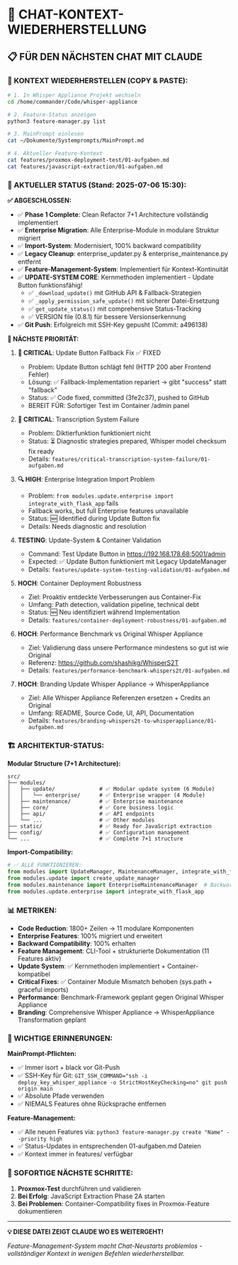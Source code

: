 # 🎯 CHAT-KONTEXT-WIEDERHERSTELLUNG

## 📋 **FÜR DEN NÄCHSTEN CHAT MIT CLAUDE**

### **🔄 KONTEXT WIEDERHERSTELLEN (COPY & PASTE):**

```bash
# 1. In Whisper Appliance Projekt wechseln
cd /home/commander/Code/whisper-appliance

# 2. Feature-Status anzeigen
python3 feature-manager.py list

# 3. MainPrompt einlesen  
cat ~/Dokumente/Systemprompts/MainPrompt.md

# 4. Aktueller Feature-Kontext
cat features/proxmox-deployment-test/01-aufgaben.md
cat features/javascript-extraction/01-aufgaben.md
```

### **🎯 AKTUELLER STATUS (Stand: 2025-07-06 15:30):**

**✅ ABGESCHLOSSEN:**
- ✅ **Phase 1 Complete**: Clean Refactor 7+1 Architecture vollständig implementiert
- ✅ **Enterprise Migration**: Alle Enterprise-Module in modulare Struktur migriert  
- ✅ **Import-System**: Modernisiert, 100% backward compatibility
- ✅ **Legacy Cleanup**: enterprise_updater.py & enterprise_maintenance.py entfernt
- ✅ **Feature-Management-System**: Implementiert für Kontext-Kontinuität
- ✅ **UPDATE-SYSTEM CORE**: Kernmethoden implementiert - Update Button funktionsfähig!
  - ✅ `_download_update()` mit GitHub API & Fallback-Strategien
  - ✅ `_apply_permission_safe_update()` mit sicherer Datei-Ersetzung
  - ✅ `get_update_status()` mit comprehensive Status-Tracking
  - ✅ VERSION file (0.8.1) für bessere Versionserkennung
- ✅ **Git Push**: Erfolgreich mit SSH-Key gepusht (Commit: a496138)

**🎯 NÄCHSTE PRIORITÄT:**
1. **🚨 CRITICAL**: Update Button Fallback Fix ✅ FIXED
   - Problem: Update Button schlägt fehl (HTTP 200 aber Frontend Fehler)
   - Lösung: ✅ Fallback-Implementation repariert → gibt "success" statt "fallback"
   - Status: ✅ Code fixed, committed (3fe2c37), pushed to GitHub
   - BEREIT FÜR: Sofortiger Test im Container /admin panel

2. **🚨 CRITICAL**: Transcription System Failure  
   - Problem: Diktierfunktion funktioniert nicht
   - Status: ⏳ Diagnostic strategies prepared, Whisper model checksum fix ready
   - Details: `features/critical-transcription-system-failure/01-aufgaben.md`

3. **🔍 HIGH**: Enterprise Integration Import Problem
   - Problem: `from modules.update.enterprise import integrate_with_flask_app` fails
   - Fallback works, but full Enterprise features unavailable
   - Status: 🆕 Identified during Update Button fix
   - Details: Needs diagnostic and resolution

4. **TESTING**: Update-System & Container Validation
   - Command: Test Update Button in https://192.168.178.68:5001/admin
   - Expected: ✅ Update Button funktioniert mit Legacy UpdateManager
   - Details: `features/update-system-testing-validation/01-aufgaben.md`

4. **HOCH**: Container Deployment Robustness
   - Ziel: Proaktiv entdeckte Verbesserungen aus Container-Fix
   - Umfang: Path detection, validation pipeline, technical debt
   - Status: 🆕 Neu identifiziert während Implementation
   - Details: `features/container-deployment-robustness/01-aufgaben.md`

5. **HOCH**: Performance Benchmark vs Original Whisper Appliance
   - Ziel: Validierung dass unsere Performance mindestens so gut ist wie Original
   - Referenz: https://github.com/shashikg/WhisperS2T
   - Details: `features/performance-benchmark-whispers2t/01-aufgaben.md`

6. **HOCH**: Branding Update Whisper Appliance → WhisperAppliance
   - Ziel: Alle Whisper Appliance Referenzen ersetzen + Credits an Original
   - Umfang: README, Source Code, UI, API, Documentation
   - Details: `features/branding-whispers2t-to-whisperappliance/01-aufgaben.md`

### **🏗️ ARCHITEKTUR-STATUS:**

**Modular Structure (7+1 Architecture):**
```
src/
├── modules/
│   ├── update/              # ✅ Modular update system (6 Module)
│   │   └── enterprise/      # ✅ Enterprise wrapper (4 Module)
│   ├── maintenance/         # ✅ Enterprise maintenance
│   ├── core/                # ✅ Core business logic
│   ├── api/                 # ✅ API endpoints
│   └── ...                  # ✅ Other modules
├── static/                  # ✅ Ready for JavaScript extraction
├── config/                  # ✅ Configuration management
└── ...                      # ✅ Complete 7+1 structure
```

**Import-Compatibility:**
```python
# ✅ ALLE FUNKTIONIEREN:
from modules import UpdateManager, MaintenanceManager, integrate_with_flask_app
from modules.update import create_update_manager
from modules.maintenance import EnterpriseMaintenanceManager  # Backward compatibility
from modules.update.enterprise import integrate_with_flask_app
```

### **📊 METRIKEN:**
- **Code Reduction**: 1800+ Zeilen → 11 modulare Komponenten
- **Enterprise Features**: 100% migriert und erweitert  
- **Backward Compatibility**: 100% erhalten
- **Feature Management**: CLI-Tool + strukturierte Dokumentation (11 Features aktiv)
- **Update System**: ✅ Kernmethoden implementiert + Container-kompatibel
- **Critical Fixes**: ✅ Container Module Mismatch behoben (sys.path + graceful imports)
- **Performance**: Benchmark-Framework geplant gegen Original Whisper Appliance
- **Branding**: Comprehensive Whisper Appliance → WhisperAppliance Transformation geplant

### **🚨 WICHTIGE ERINNERUNGEN:**

**MainPrompt-Pflichten:**
- ✅ Immer isort + black vor Git-Push
- ✅ SSH-Key für Git: `GIT_SSH_COMMAND="ssh -i deploy_key_whisper_appliance -o StrictHostKeyChecking=no" git push origin main`
- ✅ Absolute Pfade verwenden
- ✅ NIEMALS Features ohne Rücksprache entfernen

**Feature-Management:**
- ✅ Alle neuen Features via: `python3 feature-manager.py create "Name" --priority high`
- ✅ Status-Updates in entsprechenden 01-aufgaben.md Dateien
- ✅ Kontext immer in features/ verfügbar

### **🎯 SOFORTIGE NÄCHSTE SCHRITTE:**

1. **Proxmox-Test** durchführen und validieren
2. **Bei Erfolg**: JavaScript Extraction Phase 2A starten
3. **Bei Problemen**: Container-Compatibility fixes in Proxmox-Feature dokumentieren

---

**💡 DIESE DATEI ZEIGT CLAUDE WO ES WEITERGEHT!**

*Feature-Management-System macht Chat-Neustarts problemlos - vollständiger Kontext in wenigen Befehlen wiederherstellbar.*
